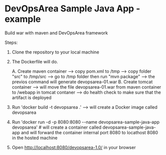 # DevOpsArea Sample Java App -example
Build war with maven and DevOpsArea framework

Steps:

1. Clone the repository to your local machine
2. The Dockerfile will do.

   A. Create maven container 
     --> copy pom.xml to /tmp 
     --> copy folder "src" to /tmp/src 
     --> go to /tmp folder then run "mvn package"
     --> the previos command will generate devopsarea-01.war
   B. Create tomcat container
     --> will move the file devopsarea-01.war from maven container to /webapp in tomcat contaner
     --> do health check to make sure that the artifact is deployed

3. Run 'docker build -t devopsarea .'  -->  will create a Docker image called devopsarea
4. Run 'docker run -d -p 8080:8080 --name devopsarea-sample-java-app devopsarea' # will create a container called devopsarea-sample-java-app and will forward the container internal port 8080 to locathost 8080 in the hosted machine 
 
5. Open [http://localhost:8080/devopsarea-1.0/](http://localhost:8080/devopsarea-01/) in your browser
